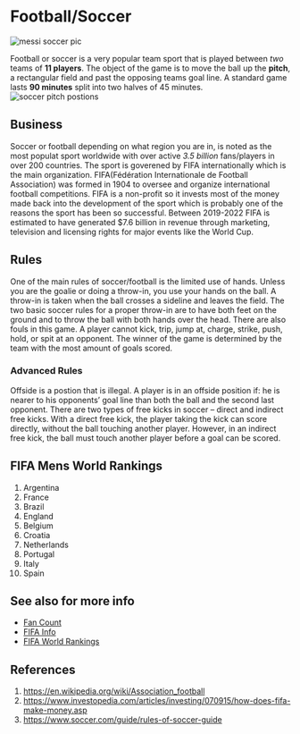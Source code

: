 # Football/Soccer
![messi soccer pic](https://media.npr.org/assets/img/2023/07/24/gettyimages-1565639844-77a6567b6ac6c2ea8f4d3c590508689df8ce9cc3-s1600-c85.webp)

Football or soccer is a very popular team sport that is played between *two* teams of **11 players**. The object of the game is to move the ball up the **pitch**, a rectangular field and past the opposing teams goal line. A standard game lasts **90 minutes** split into two halves of 45 minutes. 
![soccer pitch postions](https://www.sportsessionplanner.com/uploads/images/session_transitions/3484655.jpg)


## Business
Soccer or football depending on what region you are in, is noted as the most populat sport worldwide with over active *3.5 billion* fans/players in over 200 countries. The sport is goverened by FIFA internationally which is the main organization. FIFA(Fédération Internationale de Football Association) was formed in 1904 to oversee and organize international football competitions. FIFA is a non-profit so it invests most of the money made back into the development of the sport which is probably one of the reasons the sport has been so successful. Between 2019-2022 FIFA is estimated to have generated $7.6 billion in revenue through marketing, television and licensing rights for major events like the World Cup. 

## Rules
One of the main rules of soccer/football is the limited use of hands. Unless you are the goalie or doing a throw-in, you use your hands on the ball. A throw-in is taken when the ball crosses a sideline and leaves the field. The two basic soccer rules for a proper throw-in are to have both feet on the ground and to
throw the ball with both hands over the head. There are also fouls in this game. A player cannot kick, trip, jump at, charge, strike, push, hold, or spit at an opponent. The winner of the game is determined by the team with the most amount of goals scored. 
### Advanced Rules
Offside is a postion that is illegal. A player is in an offside position if: he is nearer to his opponents’ goal line than both the ball and the second last opponent. There are two types of free kicks in soccer – direct and indirect free kicks. With a direct free kick, the player taking the kick can score directly, without the ball touching another player. However, in an indirect free kick, the ball must touch another player before a goal can be scored. 

## FIFA Mens World Rankings
1. Argentina
2. France
3. Brazil
4. England
5. Belgium
6. Croatia
7. Netherlands
8. Portugal
9. Italy
10. Spain

## See also for more info
- [Fan Count](https://www.worldatlas.com/articles/what-are-the-most-popular-sports-in-the-world.html)
- [FIFA Info](https://www.investopedia.com/articles/investing/070915/how-does-fifa-make-money.asp)
- [FIFA World Rankings](https://www.fifa.com/fifa-world-ranking/men?dateId=id14142)

## References
1. https://en.wikipedia.org/wiki/Association_football
2. https://www.investopedia.com/articles/investing/070915/how-does-fifa-make-money.asp
3. https://www.soccer.com/guide/rules-of-soccer-guide